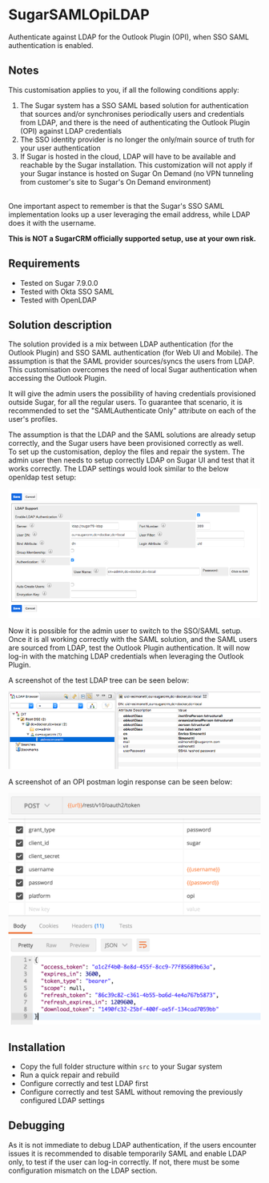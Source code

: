 # SugarSAMLOpiLDAP
Authenticate against LDAP for the Outlook Plugin (OPI), when SSO SAML authentication is enabled.

## Notes
This customisation applies to you, if all the following conditions apply:
1. The Sugar system has a SSO SAML based solution for authentication that sources and/or synchronises periodically users and credentials from LDAP, and there is the need of authenticating the Outlook Plugin (OPI) against LDAP credentials
2. The SSO identity provider is no longer the only/main source of truth for your user authentication
3. If Sugar is hosted in the cloud, LDAP will have to be available and reachable by the Sugar installation. This customization will not apply if your Sugar instance is hosted on Sugar On Demand (no VPN tunneling from customer's site to Sugar's On Demand environment)
 
<br />One important aspect to remember is that the Sugar's SSO SAML implementation looks up a user leveraging the email address, while LDAP does it with the username.

<strong>This is NOT a SugarCRM officially supported setup, use at your own risk.</strong>

## Requirements
* Tested on Sugar 7.9.0.0
* Tested with Okta SSO SAML
* Tested with OpenLDAP

## Solution description

The solution provided is a mix between LDAP authentication (for the Outlook Plugin) and SSO SAML authentication (for Web UI and Mobile). The assumption is that the SAML provider sources/syncs the users from LDAP. This customisation overcomes the need of local Sugar authentication when accessing the Outlook Plugin.<br/>

It will give the admin users the possibility of having credentials provisioned outside Sugar, for all the regular users. To guarantee that scenario, it is recommended to set the "SAMLAuthenticate Only" attribute on each of the user's profiles.<br/>

The assumption is that the LDAP and the SAML solutions are already setup correctly, and the Sugar users have been provisioned correctly as well.<br/>
To set up the customisation, deploy the files and repair the system. The admin user then needs to setup correctly LDAP on Sugar UI and test that it works correctly. The LDAP settings would look similar to the below openldap test setup:<br/>

![Sugar LDAP test settings](https://raw.githubusercontent.com/esimonetti/SugarSAMLOpiLDAP/master/sugar_ldap.png)

Now it is possible for the admin user to switch to the SSO/SAML setup. Once it is all working correctly with the SAML solution, and the SAML users are sourced from LDAP, test the Outlook Plugin authentication. It will now log-in with the matching LDAP credentials when leveraging the Outlook Plugin.<br/>

A screenshot of the test LDAP tree can be seen below:<br/>

![OpenLDAP tree](https://raw.githubusercontent.com/esimonetti/SugarSAMLOpiLDAP/master/openldap.png)

A screenshot of an OPI postman login response can be seen below:<br/>

![Postman request](https://raw.githubusercontent.com/esimonetti/SugarSAMLOpiLDAP/master/postman.png)

## Installation
* Copy the full folder structure within `src` to your Sugar system
* Run a quick repair and rebuild
* Configure correctly and test LDAP first
* Configure correctly and test SAML without removing the previously configured LDAP settings

## Debugging
As it is not immediate to debug LDAP authentication, if the users encounter issues it is recommended to disable temporarily SAML and enable LDAP only, to test if the user can log-in correctly. If not, there must be some configuration mismatch on the LDAP section.
